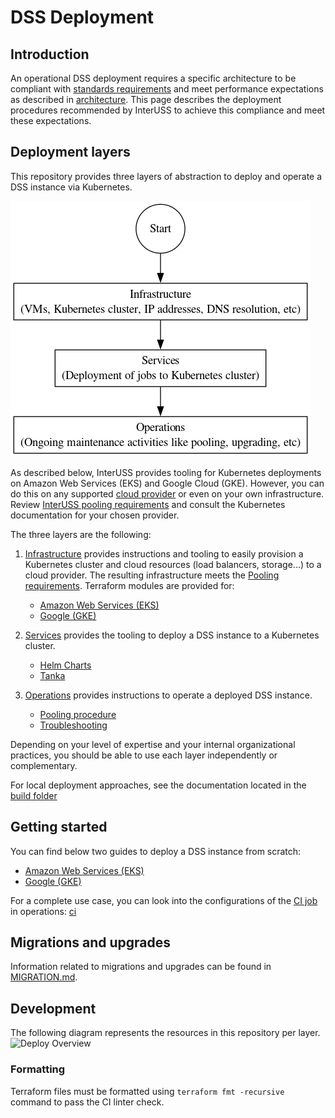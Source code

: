 # DSS Deployment

## Introduction

An operational DSS deployment requires a specific architecture to be compliant with [standards requirements](../README.md#standards-and-regulations) and meet performance expectations as described in [architecture](./architecture.md).  This page describes the deployment procedures recommended by InterUSS to achieve this compliance and meet these expectations.

## Deployment layers

This repository provides three layers of abstraction to deploy and operate a DSS instance via Kubernetes.

![Deployment layers](../assets/deployment_layers.png)

As described below, InterUSS provides tooling for Kubernetes deployments on Amazon Web Services (EKS) and Google Cloud (GKE).
However, you can do this on any supported [cloud provider](https://kubernetes.io/docs/concepts/cluster-administration/cloud-providers/) or even on your own infrastructure.
Review [InterUSS pooling requirements](./architecture.md#objective) and consult the Kubernetes documentation for your chosen provider.

The three layers are the following:

1. [Infrastructure](#infrastructure) provides instructions and tooling to easily provision a Kubernetes cluster and cloud resources (load balancers, storage...) to a cloud provider. The resulting infrastructure meets the [Pooling requirements](./architecture.md#objective).
Terraform modules are provided for:
   - [Amazon Web Services (EKS)](infrastructure/modules/terraform-aws-dss)
   - [Google (GKE)](infrastructure/modules/terraform-google-dss)

1. [Services](#services) provides the tooling to deploy a DSS instance to a Kubernetes cluster.
   - [Helm Charts](services/helm-charts/dss)
   - [Tanka](services/tanka)

1. [Operations](#operations) provides instructions to operate a deployed DSS instance.
   - [Pooling procedure](./operations/README.md#pooling-procedure)
   - [Troubleshooting](./operations/README.md#troubleshooting)

Depending on your level of expertise and your internal organizational practices, you should be able to use each layer independently or complementary.

For local deployment approaches, see the documentation located in the [build folder](../build/README.md#deployment-options)

## Getting started

You can find below two guides to deploy a DSS instance from scratch:
- [Amazon Web Services (EKS)](infrastructure/modules/terraform-aws-dss/README.md#Getting-started)
- [Google (GKE)](infrastructure/modules/terraform-google-dss/README.md#Getting-started)

For a complete use case, you can look into the configurations of the [CI job](../.github/workflows/dss-deploy.yml) in operations: [ci](operations/ci)

## Migrations and upgrades

Information related to migrations and upgrades can be found in [MIGRATION.md](MIGRATION.md).

## Development

The following diagram represents the resources in this repository per layer.
![Deploy Overview](../assets/generated/deploy_overview.png)

### Formatting

Terraform files must be formatted using `terraform fmt -recursive` command to pass the CI linter check.
